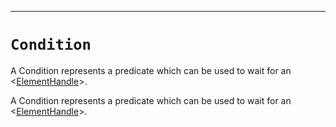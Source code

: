 -------
# `Condition`

A Condition represents a predicate which can be used to wait for an <[ElementHandle]>.


A Condition represents a predicate which can be used to wait for an <[ElementHandle]>.


[ElementHandle]: api/ElementHandle.md